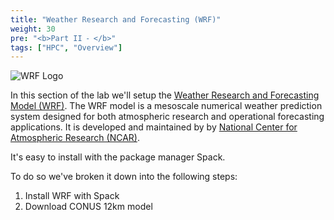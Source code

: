 ```yaml
---
title: "Weather Research and Forecasting (WRF)"
weight: 30
pre: "<b>Part II ⁃ </b>"
tags: ["HPC", "Overview"]
---
```


![WRF Logo](/images/wrf/logo.jpg)

In this section of the lab we'll setup the [Weather Research and Forecasting Model (WRF)](https://ncar.ucar.edu/what-we-offer/models/weather-research-and-forecasting-model-wrf). The WRF model is a mesoscale numerical weather prediction system designed for both atmospheric research and operational forecasting applications. It is developed and maintained by by [National Center for Atmospheric Research (NCAR)](https://ncar.ucar.edu/what-we-offer/models/weather-research-and-forecasting-model-wrf).

It's easy to install with the package manager Spack.

To do so we've broken it down into the following steps:

1. Install WRF with Spack
2. Download CONUS 12km model
